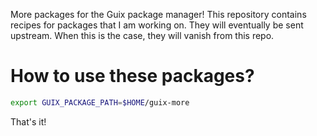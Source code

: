 More packages for the Guix package manager! This repository contains
recipes for packages that I am working on. They will eventually be sent
upstream. When this is the case, they will vanish from this repo.

How to use these packages?
==========================

```sh
export GUIX_PACKAGE_PATH=$HOME/guix-more
```

That's it!
